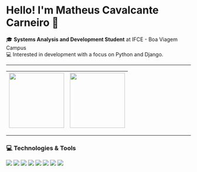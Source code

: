 # Hello! I'm Matheus Cavalcante Carneiro 👋

🎓 **Systems Analysis and Development Student** at IFCE - Boa Viagem Campus  
💻 Interested in development with a focus on Python and Django.

---

| <img align="center" src="http://github-profile-summary-cards.vercel.app/api/cards/profile-details?username=MatheusCarneir0&theme=darcula" height="150em"/> | <img align="center" src="https://github-readme-stats.vercel.app/api/top-langs/?username=MatheusCarneir0&hide=javascript,html,css&layout=compact&theme=darcula" height="150em"/> |
| ----------- | ----------- |

---

### 💻 Technologies & Tools
<p align="left">
  <img src="https://img.shields.io/badge/-Python-3776AB?style=for-the-badge&logo=python&logoColor=white" />
  <img src="https://img.shields.io/badge/-C-A8B9CC?style=for-the-badge&logo=c&logoColor=white" />
  <img src="https://img.shields.io/badge/-Django-092E20?style=for-the-badge&logo=django&logoColor=white" />
  <img src="https://img.shields.io/badge/-Ionic-3880FF?style=for-the-badge&logo=ionic&logoColor=white" />
  <img src="https://img.shields.io/badge/-HTML5-E34F26?style=for-the-badge&logo=html5&logoColor=white" />
  <img src="https://img.shields.io/badge/-CSS3-1572B6?style=for-the-badge&logo=css3&logoColor=white" />
  <img src="https://img.shields.io/badge/-Git-F05032?style=for-the-badge&logo=git&logoColor=white" />
  <img src="https://img.shields.io/badge/-GitHub-181717?style=for-the-badge&logo=github&logoColor=white" />
</p>

